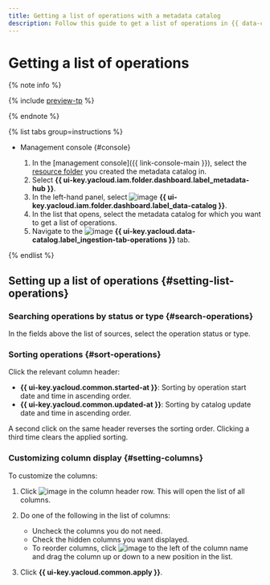 ```yaml
---
title: Getting a list of operations with a metadata catalog
description: Follow this guide to get a list of operations in {{ data-catalog-full-name }}.
---
```


# Getting a list of operations


{% note info %}

{% include [preview-tp](../../../_includes/preview-tp.md) %}

{% endnote %}


{% list tabs group=instructions %}

- Management console {#console}

    1. In the [management console]({{ link-console-main }}), select the [resource folder](../../../resource-manager/concepts/resources-hierarchy.md#folder) you created the metadata catalog in.
    1. Select **{{ ui-key.yacloud.iam.folder.dashboard.label_metadata-hub }}**.
    1. In the left-hand panel, select ![image](../../../_assets/console-icons/folder-magnifier.svg) **{{ ui-key.yacloud.iam.folder.dashboard.label_data-catalog }}**.
    1. In the list that opens, select the metadata catalog for which you want to get a list of operations.
    1. Navigate to the ![image](../../../_assets/console-icons/list-check.svg) **{{ ui-key.yacloud.data-catalog.label_ingestion-tab-operations }}** tab.

{% endlist %}

## Setting up a list of operations {#setting-list-operations}

### Searching operations by status or type {#search-operations}

In the fields above the list of sources, select the operation status or type.

### Sorting operations {#sort-operations}

Click the relevant column header:

* **{{ ui-key.yacloud.common.started-at }}**: Sorting by operation start date and time in ascending order.
* **{{ ui-key.yacloud.common.updated-at }}**: Sorting by catalog update date and time in ascending order.

A second click on the same header reverses the sorting order. Clicking a third time clears the applied sorting.

### Customizing column display {#setting-columns}

To customize the columns:

1. Click ![image](../../../_assets/console-icons/gear.svg) in the column header row. This will open the list of all columns.
1. Do one of the following in the list of columns:

    * Uncheck the columns you do not need.
    * Check the hidden columns you want displayed.
    * To reorder columns, click ![image](../../../_assets/console-icons/grip.svg) to the left of the column name and drag the column up or down to a new position in the list.

1. Click **{{ ui-key.yacloud.common.apply }}**.
